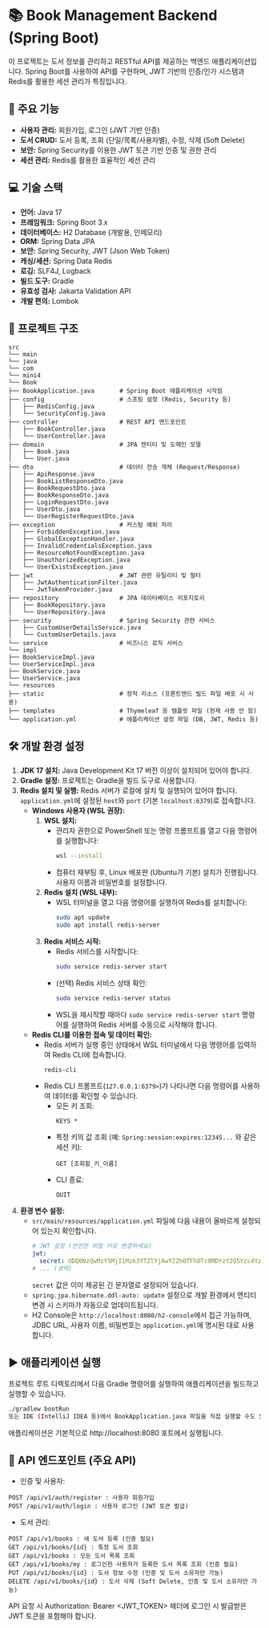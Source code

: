 # 📚 Book Management Backend (Spring Boot)

이 프로젝트는 도서 정보를 관리하고 RESTful API를 제공하는 백엔드 애플리케이션입니다. Spring Boot를 사용하여 API를 구현하며, JWT 기반의 인증/인가 시스템과 Redis를 활용한 세션 관리가 특징입니다.

## 🚀 주요 기능

* **사용자 관리:** 회원가입, 로그인 (JWT 기반 인증)
* **도서 CRUD:** 도서 등록, 조회 (단일/목록/사용자별), 수정, 삭제 (Soft Delete)
* **보안:** Spring Security를 이용한 JWT 토큰 기반 인증 및 권한 관리
* **세션 관리:** Redis를 활용한 효율적인 세션 관리

## 💻 기술 스택

* **언어:** Java 17
* **프레임워크:** Spring Boot 3.x
* **데이터베이스:** H2 Database (개발용, 인메모리)
* **ORM:** Spring Data JPA
* **보안:** Spring Security, JWT (Json Web Token)
* **캐싱/세션:** Spring Data Redis
* **로깅:** SLF4J, Logback
* **빌드 도구:** Gradle
* **유효성 검사:** Jakarta Validation API
* **개발 편의:** Lombok

## 📁 프로젝트 구조
```
src
└── main
└── java
└── com
└── mini4
└── Book
├── BookApplication.java       # Spring Boot 애플리케이션 시작점
├── config                     # 스프링 설정 (Redis, Security 등)
│   ├── RedisConfig.java
│   └── SecurityConfig.java
├── controller                 # REST API 엔드포인트
│   ├── BookController.java
│   └── UserController.java
├── domain                     # JPA 엔티티 및 도메인 모델
│   ├── Book.java
│   └── User.java
├── dto                        # 데이터 전송 객체 (Request/Response)
│   ├── ApiResponse.java
│   ├── BookListResponseDto.java
│   ├── BookRequestDto.java
│   ├── BookResponseDto.java
│   ├── LoginRequestDto.java
│   ├── UserDto.java
│   └── UserRegisterRequestDto.java
├── exception                  # 커스텀 예외 처리
│   ├── ForbiddenException.java
│   ├── GlobalExceptionHandler.java
│   ├── InvalidCredentialsException.java
│   ├── ResourceNotFoundException.java
│   ├── UnauthorizedException.java
│   └── UserExistsException.java
├── jwt                        # JWT 관련 유틸리티 및 필터
│   ├── JwtAuthenticationFilter.java
│   └── JwtTokenProvider.java
├── repository                 # JPA 데이터베이스 리포지토리
│   ├── BookRepository.java
│   └── UserRepository.java
├── security                   # Spring Security 관련 서비스
│   ├── CustomUserDetailsService.java
│   └── CustomUserDetails.java
└── service                    # 비즈니스 로직 서비스
└── impl
├── BookServiceImpl.java
└── UserServiceImpl.java
├── BookService.java
└── UserService.java
└── resources
├── static                     # 정적 리소스 (프론트엔드 빌드 파일 배포 시 사용)
├── templates                  # Thymeleaf 등 템플릿 파일 (현재 사용 안 함)
└── application.yml            # 애플리케이션 설정 파일 (DB, JWT, Redis 등)
```

## 🛠️ 개발 환경 설정

1.  **JDK 17 설치:** Java Development Kit 17 버전 이상이 설치되어 있어야 합니다.
2.  **Gradle 설정:** 프로젝트는 Gradle을 빌드 도구로 사용합니다.
3.  **Redis 설치 및 실행:** Redis 서버가 로컬에 설치 및 실행되어 있어야 합니다. `application.yml`에 설정된 `host`와 `port` (기본 `localhost:6379`)로 접속합니다.
    * **Windows 사용자 (WSL 권장):**
        1.  **WSL 설치:**
            * 관리자 권한으로 PowerShell 또는 명령 프롬프트를 열고 다음 명령어를 실행합니다:
                ```bash
                wsl --install
                ```
            * 컴퓨터 재부팅 후, Linux 배포판 (Ubuntu가 기본) 설치가 진행됩니다. 사용자 이름과 비밀번호를 설정합니다.
        2.  **Redis 설치 (WSL 내부):**
            * WSL 터미널을 열고 다음 명령어를 실행하여 Redis를 설치합니다:
                ```bash
                sudo apt update
                sudo apt install redis-server
                ```
        3.  **Redis 서비스 시작:**
            * Redis 서비스를 시작합니다:
                ```bash
                sudo service redis-server start
                ```
            * (선택) Redis 서비스 상태 확인:
                ```bash
                sudo service redis-server status
                ```
            * WSL을 재시작할 때마다 `sudo service redis-server start` 명령어를 실행하여 Redis 서버를 수동으로 시작해야 합니다.
    * **Redis CLI를 이용한 접속 및 데이터 확인:**
        * Redis 서버가 실행 중인 상태에서 WSL 터미널에서 다음 명령어를 입력하여 Redis CLI에 접속합니다.
            ```bash
            redis-cli
            ```
        * Redis CLI 프롬프트(`127.0.0.1:6379>`)가 나타나면 다음 명령어를 사용하여 데이터를 확인할 수 있습니다.
            * 모든 키 조회:
                ```redis
                KEYS *
                ```
            * 특정 키의 값 조회 (예: `Spring:session:expires:12345...` 와 같은 세션 키):
                ```redis
                GET [조회할_키_이름]
                ```
            * CLI 종료:
                ```redis
                QUIT
                ```
4.  **환경 변수 설정:**
    * `src/main/resources/application.yml` 파일에 다음 내용이 올바르게 설정되어 있는지 확인합니다.
        ```yaml
        # JWT 설정 (안전한 비밀 키로 변경하세요)
        jwt:
          secret: ODQ0NzQwMzY5MjI1Mzk3YTZlYjAwY2ZhOTFhOTc0MDYzY2Q5Yzc4YzlmNjI1YjAwMDFlMjFlNzY0MmY5YTM2Mg== # 제공된 시크릿 키
        # ... (생략)
        ```
        `secret` 값은 이미 제공된 긴 문자열로 설정되어 있습니다.
    * `spring.jpa.hibernate.ddl-auto: update` 설정으로 개발 환경에서 엔티티 변경 시 스키마가 자동으로 업데이트됩니다.
    * H2 Console은 `http://localhost:8080/h2-console`에서 접근 가능하며, JDBC URL, 사용자 이름, 비밀번호는 `application.yml`에 명시된 대로 사용합니다.

## ▶️ 애플리케이션 실행

프로젝트 루트 디렉토리에서 다음 Gradle 명령어를 실행하여 애플리케이션을 빌드하고 실행할 수 있습니다.

```bash
./gradlew bootRun
또는 IDE (IntelliJ IDEA 등)에서 BookApplication.java 파일을 직접 실행할 수도 있습니다.
```

애플리케이션은 기본적으로 http://localhost:8080 포트에서 실행됩니다.

## 🔑 API 엔드포인트 (주요 API)
* 인증 및 사용자:
```
POST /api/v1/auth/register : 사용자 회원가입
POST /api/v1/auth/login : 사용자 로그인 (JWT 토큰 발급)
```
* 도서 관리:
```
POST /api/v1/books : 새 도서 등록 (인증 필요)
GET /api/v1/books/{id} : 특정 도서 조회
GET /api/v1/books : 모든 도서 목록 조회
GET /api/v1/books/my : 로그인한 사용자가 등록한 도서 목록 조회 (인증 필요)
PUT /api/v1/books/{id} : 도서 정보 수정 (인증 및 도서 소유자만 가능)
DELETE /api/v1/books/{id} : 도서 삭제 (Soft Delete, 인증 및 도서 소유자만 가능)
```
API 요청 시 Authorization: Bearer <JWT_TOKEN> 헤더에 로그인 시 발급받은 JWT 토큰을 포함해야 합니다.